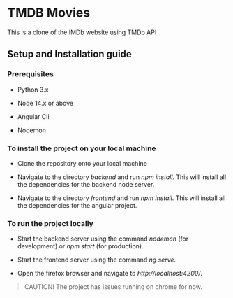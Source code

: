 # TMDB Movies

This is a clone of the IMDb website using TMDb API


## Setup and Installation guide

### Prerequisites

- Python 3.x

- Node 14.x or above

- Angular Cli

- Nodemon

### To install the project on your local machine

- Clone the repository onto your local machine

- Navigate to the directory _backend_ and run _npm install_. This will install all the dependencies for the backend node server.

- Navigate to the directory _frontend_ and run _npm install_. This will install all the dependencies for the angular project.

### To run the project locally

- Start the backend server using the command _nodemon_ (for development) or _npm start_ (for production).

- Start the frontend server using the command _ng serve_.

- Open the firefox browser and navigate to _http://localhost:4200/_.

> CAUTION! The project has issues running on chrome for now.
